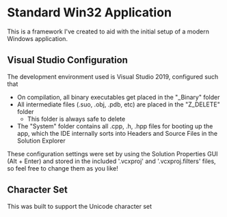 # Standard Win32 Application
This is a framework I've created to aid with the initial setup of a modern Windows application.

## Visual Studio Configuration
The development environment used is Visual Studio 2019, configured such that
* On compilation, all binary executables get placed in the "_Binary" folder
* All intermediate files (.suo, .obj, .pdb, etc) are placed in the "Z_DELETE" folder
  * This folder is always safe to delete
* The "System" folder contains all .cpp, .h, .hpp files for booting up the app, 
which the IDE internally sorts into Headers and Source Files in the Solution Explorer

These configuration settings were set by using the Solution Properties GUI (Alt + Enter) and stored in the included '.vcxproj' and '.vcxproj.filters' files, so feel free to change them as you like!

## Character Set
This was built to support the Unicode character set
